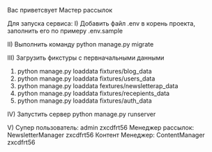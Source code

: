 Вас приветсвует Мастер рассылок 

Для запуска сервиса: 
I) Добавить файл .env в корень проекта, заполнить его по примеру .env.sample

II) Выполнить команду
    python manage.py migrate

III) Загрузить фикстуры с первначальными данными
1) python manage.py loaddata fixtures/blog_data
2) python manage.py loaddata fixtures/users_data
3) python manage.py loaddata fextures/newsletterap_data
4) python manage.py loaddata fixtures/recepients_data
5) python manage.py loaddata fixtures/auth_data

IV) Запустить сервер
python manage.py runserver

V) Супер пользователь:       admin                     zxcdfrt56 
    Менеджер рассылок:       NewsletterManager         zxcdfrt56 
    Контент Менеджер:        ContentManager            zxcdfrt56


    
